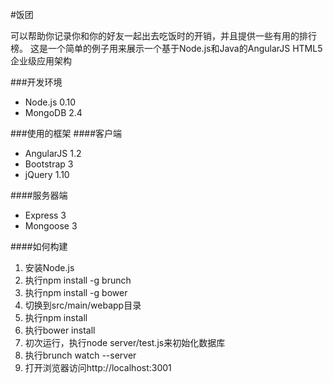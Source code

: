 #饭团

可以帮助你记录你和你的好友一起出去吃饭时的开销，并且提供一些有用的排行榜。
这是一个简单的例子用来展示一个基于Node.js和Java的AngularJS HTML5企业级应用架构

###开发环境
* Node.js 0.10
* MongoDB 2.4

###使用的框架
####客户端
* AngularJS 1.2
* Bootstrap 3
* jQuery 1.10

####服务器端
* Express 3
* Mongoose 3

####如何构建
1. 安装Node.js
2. 执行npm install -g brunch
3. 执行npm install -g bower
4. 切换到src/main/webapp目录
5. 执行npm install
6. 执行bower install
7. 初次运行，执行node server/test.js来初始化数据库
8. 执行brunch watch --server
9. 打开浏览器访问http://localhost:3001


